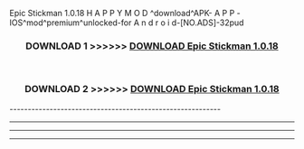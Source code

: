  Epic Stickman 1.0.18 H A P P Y M O D ^download^APK- A P P -IOS^mod^premium^unlocked-for A n d r o i d-[NO.ADS]-32pud



<div align="center">

<h3>DOWNLOAD 1 >>>>>> <a href="https://en-mod.web.app/?en= Epic Stickman 1.0.18">DOWNLOAD Epic Stickman 1.0.18 </a></h3><br>

<h3>DOWNLOAD 2 >>>>>> <a href="https://en-mod.web.app/?en= Epic Stickman 1.0.18">DOWNLOAD Epic Stickman 1.0.18 </a></h3>

</div>
----------------------------------------------------------

----------------------------------------------------------

----------------------------------------------------------

----------------------------------------------------------



